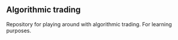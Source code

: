 ## Algorithmic trading

Repository for playing around with algorithmic trading. For learning purposes.

